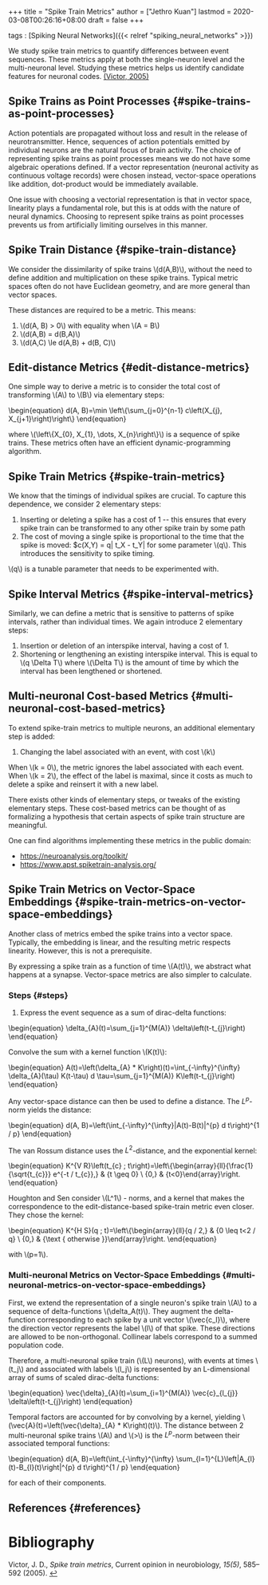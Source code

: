 +++
title = "Spike Train Metrics"
author = ["Jethro Kuan"]
lastmod = 2020-03-08T00:26:16+08:00
draft = false
+++

tags
: [Spiking Neural Networks]({{< relref "spiking_neural_networks" >}})

We study spike train metrics to quantify differences between event
sequences. These metrics apply at both the single-neuron level and the
multi-neuronal level. Studying these metrics helps us identify
candidate features for neuronal codes. <a id="a63689696e88c37b5fc0502e67a08383" href="#victor2005spike">(Victor, 2005)</a>


## Spike Trains as Point Processes {#spike-trains-as-point-processes}

Action potentials are propagated without loss and result in the
release of neurotransmitter. Hence, sequences of action potentials
emitted by individual neurons are the natural focus of brain activity.
The choice of representing spike trains as point processes means we do
not have some algebraic operations defined. If a vector representation
(neuronal activity as continuous voltage records) were chosen instead,
vector-space operations like addition, dot-product would be
immediately available.

One issue with choosing a vectorial representation is that in vector
space, linearity plays a fundamental role, but this is at odds with
the nature of neural dynamics. Choosing to represent spike trains as
point processes prevents us from artificially limiting ourselves in
this manner.


## Spike Train Distance {#spike-train-distance}

We consider the dissimilarity of spike trains \\(d(A,B)\\), without the
need to define addition and multiplication on these spike trains.
Typical metric spaces often do not have Euclidean geometry, and are
more general than vector spaces.

These distances are required to be a metric. This means:

1.  \\(d(A, B) > 0\\) with equality when \\(A = B\\)
2.  \\(d(A,B) = d(B,A)\\)
3.  \\(d(A,C) \le d(A,B) + d(B, C)\\)


## Edit-distance Metrics {#edit-distance-metrics}

One simple way to derive a metric is to consider the total cost of
transforming \\(A\\) to \\(B\\) via elementary steps:

\begin{equation}
  d(A, B)=\min \left\\{\sum\_{j=0}^{n-1} c\left(X\_{j}, X\_{j+1}\right)\right\\}
\end{equation}

where \\(\left\\{X\_{0}, X\_{1}, \dots, X\_{n}\right\\}\\) is a sequence of
spike trains. These metrics often have an efficient
dynamic-programming algorithm.


## Spike Train Metrics {#spike-train-metrics}

We know that the timings of individual spikes are crucial. To capture
this dependence, we consider 2 elementary steps:

1.  Inserting or deleting a spike has a cost of 1 -- this ensures that
    every spike train can be transformed to any other spike train by
    some path
2.  The cost of moving a single spike is proportional to the time that
    the spike is moved: $c(X,Y) = q| t\_X - t\_Y| for some parameter \\(q\\).
    This introduces the sensitivity to spike timing.

\\(q\\) is a tunable parameter that needs to be experimented with.


## Spike Interval Metrics {#spike-interval-metrics}

Similarly, we can define a metric that is sensitive to patterns of
spike intervals, rather than individual times. We again introduce 2
elementary steps:

1.  Insertion or deletion of an interspike interval, having a cost
    of 1.
2.  Shortening or lengthening an existing interspike interval. This is
    equal to \\(q \Delta T\\) where \\(\Delta T\\) is the amount of time by
    which the interval has been lengthened or shortened.


## Multi-neuronal Cost-based Metrics {#multi-neuronal-cost-based-metrics}

To extend spike-train metrics to multiple neurons, an additional
elementary step is added:

1.  Changing the label associated with an event, with cost \\(k\\)

When \\(k = 0\\), the metric ignores the label associated with each event.
When \\(k = 2\\), the effect of the label is maximal, since it costs as
much to delete a spike and reinsert it with a new label.

There exists other kinds of elementary steps, or tweaks of the
existing elementary steps. These cost-based metrics can be thought of
as formalizing a hypothesis that certain aspects of spike train
structure are meaningful.

One can find algorithms implementing these metrics in the public
domain:

-   <https://neuroanalysis.org/toolkit/>
-   <https://www.apst.spiketrain-analysis.org/>


## Spike Train Metrics on Vector-Space Embeddings {#spike-train-metrics-on-vector-space-embeddings}

Another class of metrics embed the spike trains into a vector space.
Typically, the embedding is linear, and the resulting metric respects
linearity. However, this is not a prerequisite.

By expressing a spike train as a function of time \\(A(t)\\), we abstract
what happens at a synapse. Vector-space metrics are also simpler to
calculate.


### Steps {#steps}

1.  Express the event sequence as a sum of dirac-delta functions:

\begin{equation}
  \delta\_{A}(t)=\sum\_{j=1}^{M(A)} \delta\left(t-t\_{j}\right)
\end{equation}

Convolve the sum with a kernel function \\(K(t)\\):

\begin{equation}
  A(t)=\left(\delta\_{A} \* K\right)(t)=\int\_{-\infty}^{\infty} \delta\_{A}(\tau) K(t-\tau) d \tau=\sum\_{j=1}^{M(A)} K\left(t-t\_{j}\right)
\end{equation}

Any vector-space distance can then be used to define a distance. The
$L^p$-norm yields the distance:

\begin{equation}
  d(A, B)=\left(\int\_{-\infty}^{\infty}|A(t)-B(t)|^{p} d t\right)^{1 / p}
\end{equation}

The van Rossum distance uses the $L^2$-distance, and the exponential
kernel:

\begin{equation}
  K^{V R}\left(t\_{c} ; t\right)=\left\\{\begin{array}{ll}{\frac{1}{\sqrt{t\_{c}}} e^{-t / t\_{c}},} & {t \geq 0} \\ {0,} & {t<0}\end{array}\right.
\end{equation}

Houghton and Sen consider \\(L^1\\) - norms, and a kernel that makes the
correspondence to the edit-distance-based spike-train metric even
closer. They chose the kernel:

\begin{equation}
K^{H S}(q ; t)=\left\\{\begin{array}{ll}{q / 2,} & {0 \leq t<2 / q} \\ {0,} & {\text { otherwise }}\end{array}\right.
\end{equation}

with \\(p=1\\).


### Multi-neuronal Metrics on Vector-Space Embeddings {#multi-neuronal-metrics-on-vector-space-embeddings}

First, we extend the representation of a single neuron's spike train
\\(A\\) to a sequence of delta-functions \\(\delta\_A(t)\\). They augment the
delta-function corresponding to each spike by a unit vector
\\(\vec{c\_l}\\), where the direction vector represents the label \\(l\\) of
that spike. These directions are allowed to be non-orthogonal.
Collinear labels correspond to a summed population code.

Therefore, a multi-neuronal spike train (\\(L\\) neurons), with events at
times \\(t\_j\\) and associated with labels \\(l\_j\\) is represented by an
L-dimensional array of sums of scaled dirac-delta functions:

\begin{equation}
  \vec{\delta}\_{A}(t)=\sum\_{i=1}^{M(A)} \vec{c}\_{l\_{j}} \delta\left(t-t\_{j}\right)
\end{equation}

Temporal factors are accounted for by convolving by a kernel, yielding
\\(\vec{A}(t)=\left(\vec{\delta}\_{A} \* K\right)(t)\\). The distance
between 2 multi-neuronal spike trains \\(A\\) and \\(>\\) is the $L^p$-norm
between their associated temporal functions:

\begin{equation}
d(A, B)=\left(\int\_{-\infty}^{\infty} \sum\_{l=1}^{L}\left|A\_{l}(t)-B\_{l}(t)\right|^{p} d t\right)^{1 / p}
\end{equation}

for each of their components.


## References {#references}

# Bibliography
<a id="victor2005spike" target="_blank">Victor, J. D., *Spike train metrics*, Current opinion in neurobiology, *15(5)*, 585–592 (2005). </a> [↩](#a63689696e88c37b5fc0502e67a08383)
